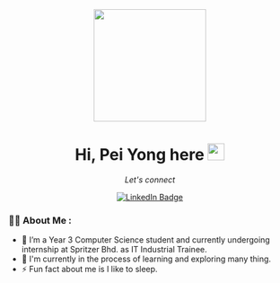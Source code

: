 <div id="header" align="center">
  <img src="https://media.giphy.com/media/leAqvqXDM5ST6yurMX/giphy.gif" width="200px" height="auto"/>
</div>

<h1 align="center">
    Hi, Pei Yong here
   <img src="https://media.giphy.com/media/hvRJCLFzcasrR4ia7z/giphy.gif" width="30px"/>
</h1>

<p align="center">
  <em>Let's connect</em>
</p>
<div id="badges" align="center" >
  <a href="https://www.linkedin.com/in/pei-yong-tan-b7667220b">
    <img src="https://img.shields.io/badge/LinkedIn-blue?style=for-the-badge&logo=linkedin&logoColor=white" alt="LinkedIn Badge"/>
  </a>
</div>


### :woman_technologist: About Me :

- 🔭 I’m a Year 3 Computer Science student and currently undergoing internship at Spritzer Bhd. as IT Industrial Trainee.
- 🌱 I'm currently in the process of learning and exploring many thing.
- ⚡ Fun fact about me is I like to sleep.

